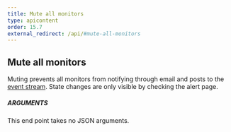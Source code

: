 ```yaml
---
title: Mute all monitors
type: apicontent
order: 15.7
external_redirect: /api/#mute-all-monitors
---
```


## Mute all monitors
Muting prevents all monitors from notifying through email and posts to the [event stream](/graphing/event_stream/). State changes are only visible by checking the alert page.

##### ARGUMENTS

This end point takes no JSON arguments.